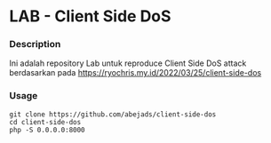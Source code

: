 # LAB - Client Side DoS

### Description
Ini adalah repository Lab untuk reproduce Client Side DoS attack berdasarkan pada https://ryochris.my.id/2022/03/25/client-side-dos 

### Usage
```
git clone https://github.com/abejads/client-side-dos
cd client-side-dos
php -S 0.0.0.0:8000
```